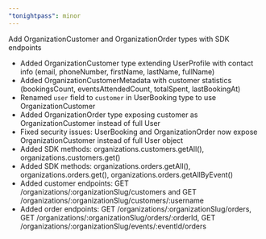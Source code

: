 ```yaml
---
"tonightpass": minor
---
```


Add OrganizationCustomer and OrganizationOrder types with SDK endpoints

- Added OrganizationCustomer type extending UserProfile with contact info (email, phoneNumber, firstName, lastName, fullName)
- Added OrganizationCustomerMetadata with customer statistics (bookingsCount, eventsAttendedCount, totalSpent, lastBookingAt)
- Renamed `user` field to `customer` in UserBooking type to use OrganizationCustomer
- Added OrganizationOrder type exposing customer as OrganizationCustomer instead of full User
- Fixed security issues: UserBooking and OrganizationOrder now expose OrganizationCustomer instead of full User object
- Added SDK methods: organizations.customers.getAll(), organizations.customers.get()
- Added SDK methods: organizations.orders.getAll(), organizations.orders.get(), organizations.orders.getAllByEvent()
- Added customer endpoints: GET /organizations/:organizationSlug/customers and GET /organizations/:organizationSlug/customers/:username
- Added order endpoints: GET /organizations/:organizationSlug/orders, GET /organizations/:organizationSlug/orders/:orderId, GET /organizations/:organizationSlug/events/:eventId/orders
